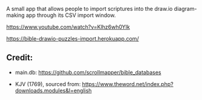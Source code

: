 A small app that allows people to import scriptures into the draw.io diagram-making app through its CSV import window.

https://www.youtube.com/watch?v=Klhz6wh0YIk

https://bible-drawio-puzzles-import.herokuapp.com/

## Credit:

- main.db: https://github.com/scrollmapper/bible_databases

- KJV (1769), sourced from: https://www.theword.net/index.php?downloads.modules&l=english